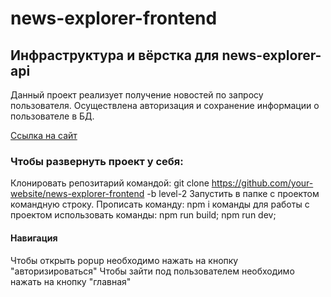 # news-explorer-frontend

## Инфраструктура и вёрстка для news-explorer-api

Данный проект реализует получение новостей по запросу пользователя. Осуществлена авторизация и сохранение информации о пользователе в БД.

[Ссылка на сайт](https://www.your-news-explorer.tk)

### Чтобы развернуть проект у себя:

Клонировать репозитарий командой: git clone https://github.com/your-website/news-explorer-frontend -b level-2
Запустить в папке с проектом командную строку.
Прописать команду: npm i
команды для работы с проектом использовать команды: npm run build; npm run dev;

#### Навигация
Чтобы открыть popup необходимо нажать на кнопку "авторизироваться"
Чтобы зайти под пользователем необходимо нажать на кнопку "главная"
